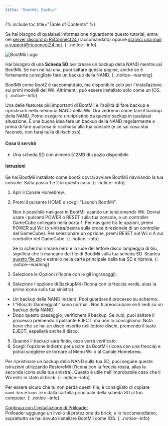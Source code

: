 ```yaml
---
title: "BootMii Backup"
---
```


{% include toc title="Table of Contents" %}

Se hai bisogno di qualsiasi informazione riguardante questo tutorial, entra nel [server discord di RiiConnect24 ](https://discord.gg/rc24)(raccomandato) oppure [scrivici una mail a support@riconnect24.net](mailto:support@riiconnect24.net).
{: .notice--info}

![BootMii Logo](/images/bootmii.png)

Hai bisogno di una **Scheda SD** per creare un backup della NAND mentre usi BootMii. Se non ne hai una, puoi saltare questa pagine, anche se è fortemente consigliato fare un backup della NAND.
{: .notice--warning}

BootMii come boot2 è raccomandato, ma disponibile solo per l'installazione sui primi modelli del Wii. Altrimenti, può essere installato solo come un IOS.
{: .notice--info}

Una delle features più importanti di BootMii è l'abilità di fare backup e ripristinarli nella memoria NAND della Wii. Ora vedremo come fare il backup della NAND. Potrai eseguire un ripristino da questo backup in qualsiasi situazione. È una buona idea fare un backup della NAND regolarmente o prima di fare qualcosa di rischioso alla tua console (e se sai cosa stai facendo, non farai nulla di rischioso).

#### Cosa ti servirà
* Una scheda SD con almeno 512MB di spazio disponibile

#### Istruzioni
Se hai BootMii installato come boot2 dovrai avviare BootMii riavviando la tua console. Salta passo 1 e 2 in questo caso.
{: .notice--info}
1. Apri il Canale Homebrew.
2. Premi il pulsante HOME e scegli "Launch BootMii".

    Non è possibile navigare in BootMii usando un telecomando Wii. Dovrai usare i pulsanti POWER o RESET sulla tua console, o un controller GameCube collegato nella porta 1. Per navigare tra le opzioni, premi POWER sul Wii (o sinistra/destra sulla croce direzionale di un controller del GameCube). Per selezionare un opzione, premi RESET sul Wii o A sul controller del GameCube.
    {: .notice--info}


    Se lo schermo rimane nero e la luce del lettore disco lampeggia di blu, significa che ti mancano dei file di BootMii sulla tua scheda SD. Scarica [questo file zip](https://static.hackmii.com/bootmii_sd_files.zip) e estrailo nella carta principale della tua SD e riprova.
    {: .notice--warning}

3. Seleziona le Opzioni (l'icona con le gli ingranaggi).
4. Selezione l'opzione di BackupMii (l'icona con la freccia verde, alias la prima icona sulla tua sinistra).
- Un backup della NAND inizierà. Puoi guardare il processo su schermo.
- I "Blocchi Danneggiati" sono normali. Non ti preoccupare se li vedi su un backup della NAND.
- Dopo questo passaggio, verificherà il backup. Se vuoi, puoi saltare il processo premendo il pulsante EJECT, ma non lo consigliamo. Nota bene che se hai un disco inserito nell'lettore dischi, premendo il tasto EJECT, espellerà anche il disco.
5. Quando il backup sarà finito, esso verrà verificato.
6. Scegli l'opzione Indietro per uscire da BootMii (icona con una freccia) e potrai scegliere se tornare al Menu Wii o al Canale Homebrew.

Per ripristinare un backup della NAND sulla tua SD, puoi seguire queste istruzioni utilizzando RestoreMii (l'icona con la freccia rossa, alias la seconda icona sulla tua sinistra). Questo è utile nell'improbabile caso che il Wii entri in stato di brick.
{: .notice--info}

Per essere sicuro che tu non perda questi file, è consigliato di copiare `nand.bin` e `keys.bin` dalla cartella principale della scheda SD al tuo computer.
{: .notice--info}

[Continua con l'installazione di Priiloader](priiloader)<br> Priiloader aggiunge un livello di protezione da brick, e lo raccomandiamo, soprattutto se hai dovuto installare BootMii come IOS.
{: .notice--info}